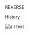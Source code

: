 REVERSE

History

![alt text](https://raw.githubusercontent.com/username/projectname/branch/path/to/img.png)
